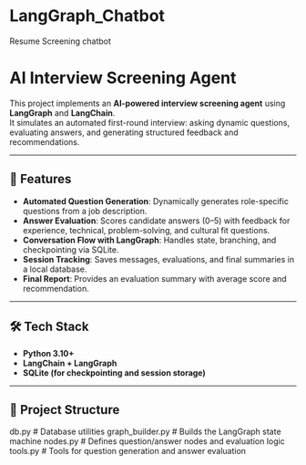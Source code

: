 # LangGraph_Chatbot
Resume Screening chatbot 
# AI Interview Screening Agent

This project implements an **AI-powered interview screening agent** using **LangGraph** and **LangChain**.  
It simulates an automated first-round interview: asking dynamic questions, evaluating answers, and generating structured feedback and recommendations.

---

## 🚀 Features
- **Automated Question Generation**: Dynamically generates role-specific questions from a job description.
- **Answer Evaluation**: Scores candidate answers (0–5) with feedback for experience, technical, problem-solving, and cultural fit questions.
- **Conversation Flow with LangGraph**: Handles state, branching, and checkpointing via SQLite.
- **Session Tracking**: Saves messages, evaluations, and final summaries in a local database.
- **Final Report**: Provides an evaluation summary with average score and recommendation.

---

## 🛠️ Tech Stack
- **Python 3.10+**
- **LangChain + LangGraph**
- **SQLite (for checkpointing and session storage)**

---

## 📂 Project Structure
db.py              # Database utilities
graph_builder.py   # Builds the LangGraph state machine
nodes.py           # Defines question/answer nodes and evaluation logic
tools.py           # Tools for question generation and answer evaluation
